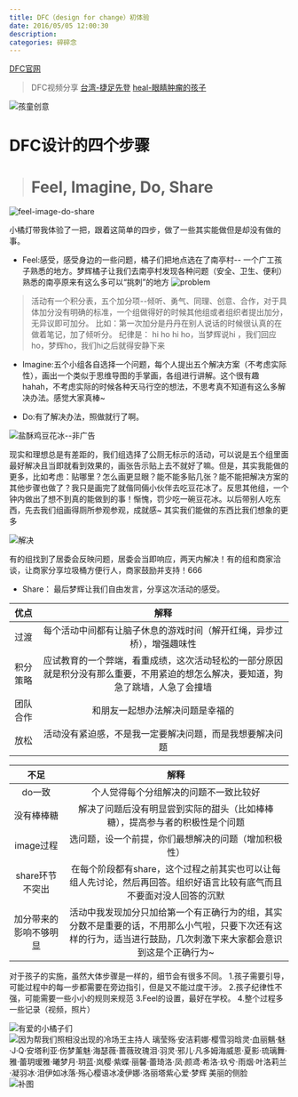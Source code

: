 ```yaml
---
title: DFC（design for change）初体验
date: 2016/05/05 12:00:30
description:
categories: 碎碎念
---
```

[DFC官网](http://dfcchina.net/index.html)

> DFC视频分享
[台湾-捷足先登](http://v.youku.com/v_show/id_XMTM1MjIwNTgyMA)
[heal-眼睛肿瘤的孩子](http://v.youku.com/v_show/id_XMTM1MjIwMzc2MA)

![孩童创意](https://images.scar.site/20220223005814.png)
# DFC设计的四个步骤
> # Feel, Imagine, Do, Share 
![feel-image-do-share](https://images.scar.site/20220223005824.png)


小橘灯带我体验了一把，跟着这简单的四步，做了一些其实能做但是却没有做的事。
* Feel:感受，感受身边的一些问题，橘子们把地点选在了南亭村-- 一个广工孩子熟悉的地方。梦辉橘子让我们去南亭村发现各种问题（安全、卫生、便利）
   熟悉的南亭原来有这么多可以“挑刺”的地方
![problem](https://images.scar.site/20220223005831.png)
> 活动有一个积分表，五个加分项--倾听、勇气、同理、创意、合作，对于具体加分没有明确的标准，一个组做得好的时候其他组或者组织者提出加分，无异议即可加分。 比如：第一次加分是丹丹在别人说话的时候很认真的在做着笔记，加了倾听分。
  纪律是：  hi  ho hi  ho，当梦辉说hi ，我们回应ho，梦辉ho，我们hi之后就得安静下来

* Imagine:五个小组各自选择一个问题，每个人提出五个解决方案（不考虑实际性），画出一个类似于思维导图的手掌画，各组进行讲解。这个很有趣hahah，不考虑实际的时候各种天马行空的想法，不思考真不知道有这么多解决办法。感觉大家真棒~

* Do:有了解决办法，照做就行了啊。

![盐酥鸡豆花冰--非广告](https://images.scar.site/20220223005839.png)


现实和理想总是有差距的，我们组选择了公厕无标示的活动，可以说是五个组里面最好解决且当即就看到效果的，画张告示贴上去不就好了嘛。但是，其实我能做的更多，比如考虑：贴哪里？怎么画更显眼？能不能多贴几张？能不能把解决方案的其他步骤也做了？我只是画完了就偕同倆小伙伴去吃豆花冰了。反思其他组，一个钟内做出了想不到真的能做到的事！惭愧，罚少吃一碗豆花冰。以后带别人吃东西，先去我们组画得厕所参观参观，成就感~ 其实我们能做的东西比我们想象的更多

![解决](https://images.scar.site/20220223005846.png)

有的组找到了居委会反映问题，居委会当即响应，两天内解决！有的组和商家洽谈，让商家分享垃圾桶方便行人，商家鼓励并支持！666

* Share： 最后梦辉让我们自由发言，分享这次活动的感受。

|优点| 解释 | 
|:-----:|:----:|
| 过渡|每个活动中间都有让脑子休息的游戏时间（解开红绳，异步过桥），增强趣味性  |
| 积分策略|应试教育的一个弊端，看重成绩，这次活动轻松的一部分原因就是积分没有那么重要，不用紧迫的想怎么解决，要知道，狗急了跳墙，人急了会撞墙 |
| 团队合作 | 和朋友一起想办法解决问题是幸福的 | 
| 放松|  活动没有紧迫感，不是我一定要解决问题，而是我想要解决问题  |

|不足| 解释 | 
|:-----:|:----:|
| do一致| 个人觉得每个分组解决的问题不一致比较好|
| 没有棒棒糖| 解决了问题后没有明显尝到实际的甜头（比如棒棒糖），提高参与者的积极性是个问题|
|image过程| 选问题，设一个前提，你们最想解决的问题（增加积极性） |
| share环节不突出 | 在每个阶段都有share，这个过程之前其实也可以让每组人先讨论，然后再回答。组织好语言比较有底气而且不要面对没人回答的沉默 | 
| 加分带来的影响不够明显 | 活动中我发现加分只加给第一个有正确行为的组，其实分数不是重要的话，不用那么小气啦，只要下次还有这样的行为，适当进行鼓励，几次刺激下来大家都会意识到这是个正确行为~  |

对于孩子的实施，虽然大体步骤是一样的，细节会有很多不同。
1.孩子需要引导，可能过程中的每一步都需要在旁边指引，但是又不能过度干涉。
2.孩子纪律性不强，可能需要一些小小的规则来规范
3.Feel的设置，最好在学校。
4.整个过程多一些记录（视频，照片）

![有爱的小橘子们](https://images.scar.site/20220223005902.png)
![因为帮我们照相没出现的冷场王主持人
璃莹殇·安洁莉娜·樱雪羽晗灵·血丽魑·魅·J·Q·安塔利亚·伤梦薰魅·海瑟薇·蔷薇玫瑰泪·羽灵·邪儿·凡多姆海威恩·夏影·琉璃舞·雅·蕾玥瑷雅·曦梦月·玥蓝·岚樱·紫蝶·丽馨·蕾琦洛·凤·颜鸢·希洛·玖兮·雨烟·叶洛莉兰·凝羽冰·泪伊如冰落·殇心樱语冰凌伊娜·洛丽塔紫心爱·梦辉 
美丽的侧脸](https://images.scar.site/20220223005913.png)
![补图](https://images.scar.site/20220223005920.png)